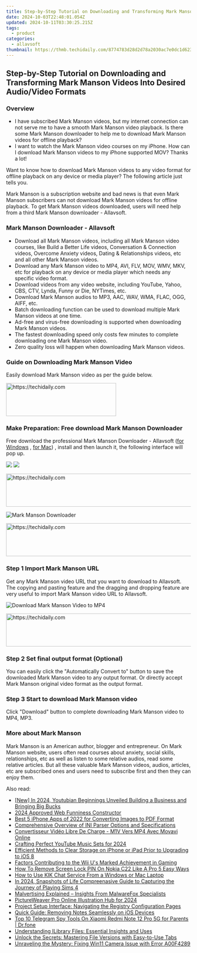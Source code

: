 ```yaml
---
title: Step-by-Step Tutorial on Downloading and Transforming Mark Manson Videos Into Desired Audio/Video Formats
date: 2024-10-03T22:48:01.054Z
updated: 2024-10-11T03:30:25.215Z
tags:
  - product
categories:
  - allavsoft
thumbnail: https://thmb.techidaily.com/8774783d28d2d78a2030ac7e0dc1d6230634beecdba672087a8494366974e451.jpg
---
```


## Step-by-Step Tutorial on Downloading and Transforming Mark Manson Videos Into Desired Audio/Video Formats

### Overview

* I have subscribed Mark Manson videos, but my internet connection can not serve me to have a smooth Mark Manson video playback. Is there some Mark Manson downloader to help me to download Mark Manson videos for offline playback?
* I want to watch the Mark Manson video courses on my iPhone. How can I download Mark Manson videos to my iPhone supported MOV? Thanks a lot!

Want to know how to download Mark Manson videos to any video format for offline playback on any device or media player? The following article just tells you.

Mark Manson is a subscription website and bad news is that even Mark Manson subscribers can not download Mark Manson videos for offline playback. To get Mark Manson videos downloaded, users will need help from a third Mark Manson downloader - Allavsoft.

### Mark Manson Downloader - Allavsoft

* Download all Mark Manson videos, including all Mark Manson video courses, like Build a Better Life videos, Conversation & Connection videos, Overcome Anxiety videos, Dating & Relationships videos, etc and all other Mark Manson videos.
* Download any Mark Manson video to MP4, AVI, FLV, MOV, WMV, MKV, etc for playback on any device or media player which needs any specific video format.
* Download videos from any video website, including YouTube, Yahoo, CBS, CTV, Lynda, Funny or Die, NYTimes, etc.
* Download Mark Manson audios to MP3, AAC, WAV, WMA, FLAC, OGG, AIFF, etc.
* Batch downloading function can be used to download multiple Mark Manson videos at one time.
* Ad-free and virus-free downloading is supported when downloading Mark Manson videos.
* The fastest downloading speed only costs few minutes to complete downloading one Mark Manson video.
* Zero quality loss will happen when downloading Mark Manson videos.

### Guide on Downloading Mark Manson Video

Easily download Mark Manson video as per the guide below.

<!-- affiliate ads begin -->
<a href="https://aligracehair.sjv.io/c/5597632/1925484/19272" target="_top" id="1925484">
  <img src="//a.impactradius-go.com/display-ad/19272-1925484" border="0" alt="https://techidaily.com" width="300" height="90"/>
</a>
<img height="0" width="0" src="https://aligracehair.sjv.io/i/5597632/1925484/19272" style="position:absolute;visibility:hidden;" border="0" />
<!-- affiliate ads end -->

### Make Preparation: Free download Mark Manson Downloader

Free download the professional Mark Manson Downloader - Allavsoft ([for Windows](https://tools.techidaily.com/allavsoft/products/) , [for Mac](https://tools.techidaily.com/allavsoft/products/)) , install and then launch it, the following interface will pop up.

[![](https://www.allavsoft.com/how-to/../images/how-to/free-download-win.jpg)](https://tools.techidaily.com/allavsoft/products/) [![](https://www.allavsoft.com/how-to/../images/how-to/free-download-mac.jpg)](https://tools.techidaily.com/allavsoft/products/)

<!-- affiliate ads begin -->
<a href="https://appsumo.8odi.net/c/5597632/2043855/7443" target="_top" id="2043855">
  <img src="//a.impactradius-go.com/display-ad/7443-2043855" border="0" alt="https://techidaily.com" width="728" height="90"/>
</a>
<img height="0" width="0" src="https://appsumo.8odi.net/i/5597632/2043855/7443" style="position:absolute;visibility:hidden;" border="0" />
<!-- affiliate ads end -->

![Mark Manson Downloader](https://www.allavsoft.com/how-to/../images/allavsoft/screen-shot-600.jpg)

<!-- affiliate ads begin -->
<a href="https://appsumo.8odi.net/c/5597632/2082520/7443" target="_top" id="2082520">
  <img src="//a.impactradius-go.com/display-ad/7443-2082520" border="0" alt="https://techidaily.com" width="728" height="90"/>
</a>
<img height="0" width="0" src="https://appsumo.8odi.net/i/5597632/2082520/7443" style="position:absolute;visibility:hidden;" border="0" />
<!-- affiliate ads end -->

### Step 1 Import Mark Manson URL

Get any Mark Manson video URL that you want to download to Allavsoft. The copying and pasting feature and the dragging and dropping feature are very useful to import Mark Manson video URL to Allavsoft.

![Download Mark Manson Video to MP4](https://www.allavsoft.com/how-to/../images/how-to/download-rtmp-video/download-rtmp-video.jpg)

<!-- affiliate ads begin -->
<a href="https://appsumo.8odi.net/c/5597632/2144289/7443" target="_top" id="2144289">
  <img src="//a.impactradius-go.com/display-ad/7443-2144289" border="0" alt="https://techidaily.com" width="728" height="90"/>
</a>
<img height="0" width="0" src="https://appsumo.8odi.net/i/5597632/2144289/7443" style="position:absolute;visibility:hidden;" border="0" />
<!-- affiliate ads end -->

### Step 2 Set final output format (Optional)

You can easily click the "Automatically Convert to" button to save the downloaded Mark Manson video to any output format. Or directly accept Mark Manson original video format as the output format.

### Step 3 Start to download Mark Manson video

Click "Download" button to complete downloading Mark Manson video to MP4, MP3.

### More about Mark Manson

Mark Manson is an American author, blogger and entrepreneur. On Mark Manson website, users often read courses about anxiety, social skills, relationships, etc as well as listen to some relative audios, read some relative articles. But all these valuable Mark Manson videos, audios, articles, etc are subscribed ones and users need to subscribe first and then they can enjoy them.

<ins class="adsbygoogle"
     style="display:block"
     data-ad-format="autorelaxed"
     data-ad-client="ca-pub-7571918770474297"
     data-ad-slot="1223367746"></ins>

<ins class="adsbygoogle"
     style="display:block"
     data-ad-client="ca-pub-7571918770474297"
     data-ad-slot="8358498916"
     data-ad-format="auto"
     data-full-width-responsive="true"></ins>

<span class="atpl-alsoreadstyle">Also read:</span>
<div><ul>
<li><a href="https://youtube-data.techidaily.com/n-2024-youtubian-beginnings-unveiled-building-a-business-and-bringing-big-bucks/"><u>[New] In 2024, Youtubian Beginnings Unveiled Building a Business and Bringing Big Bucks</u></a></li>
<li><a href="https://fox-access.techidaily.com/2024-approved-web-funniness-constructor/"><u>2024 Approved Web Funniness Constructor</u></a></li>
<li><a href="https://fox-making.techidaily.com/best-5-iphone-apps-of-2022-for-converting-images-to-pdf-format/"><u>Best 5 iPhone Apps of 2022 for Converting Images to PDF Format</u></a></li>
<li><a href="https://fox-making.techidaily.com/comprehensive-overview-of-ini-parser-options-and-specifications/"><u>Comprehensive Overview of INI Parser Options and Specifications</u></a></li>
<li><a href="https://eaxpv-info.techidaily.com/convertisseur-video-libre-de-charge-m1v-vers-mp4-avec-movavi-online/"><u>Convertisseur Vidéo Libre De Charge - M1V Vers MP4 Avec Movavi Online</u></a></li>
<li><a href="https://youtube-clips.techidaily.com/crafting-perfect-youtube-music-sets-for-2024/"><u>Crafting Perfect YouTube Music Sets for 2024</u></a></li>
<li><a href="https://fox-making.techidaily.com/efficient-methods-to-clear-storage-on-iphone-or-ipad-prior-to-upgrading-to-ios-8/"><u>Efficient Methods to Clear Storage on iPhone or iPad Prior to Upgrading to iOS 8</u></a></li>
<li><a href="https://buynow-info.techidaily.com/factors-contributing-to-the-wii-us-marked-achievement-in-gaming/"><u>Factors Contributing to the Wii U's Marked Achievement in Gaming</u></a></li>
<li><a href="https://easy-unlock-android.techidaily.com/how-to-remove-screen-lock-pin-on-nokia-c22-like-a-pro-5-easy-ways-by-drfone-android/"><u>How To Remove Screen Lock PIN On Nokia C22 Like A Pro 5 Easy Ways</u></a></li>
<li><a href="https://fox-making.techidaily.com/how-to-use-kik-chat-service-from-a-windows-or-mac-laptop/"><u>How to Use KIK Chat Service From a Windows or Mac Laptop</u></a></li>
<li><a href="https://digital-screen-recording.techidaily.com/in-2024-snapshots-of-life-compreenasive-guide-to-capturing-the-journey-of-playing-sims-4/"><u>In 2024, Snapshots of Life Compreenasive Guide to Capturing the Journey of Playing Sims 4</u></a></li>
<li><a href="https://fox-making.techidaily.com/malvertising-explained-insights-from-malwarefox-specialists/"><u>Malvertising Explained – Insights From MalwareFox Specialists</u></a></li>
<li><a href="https://article-posts.techidaily.com/pictureweaver-pro-online-illustration-hub-for-2024/"><u>PictureWeaver Pro Online Illustration Hub for 2024</u></a></li>
<li><a href="https://fox-making.techidaily.com/project-setup-interface-navigating-the-registry-configuration-pages/"><u>Project Setup Interface: Navigating the Registry Configuration Pages</u></a></li>
<li><a href="https://fox-making.techidaily.com/quick-guide-removing-notes-seamlessly-on-ios-devices/"><u>Quick Guide: Removing Notes Seamlessly on iOS Devices</u></a></li>
<li><a href="https://android-location-track.techidaily.com/top-10-telegram-spy-tools-on-xiaomi-redmi-note-12-pro-5g-for-parents-drfone-by-drfone-virtual-android/"><u>Top 10 Telegram Spy Tools On Xiaomi Redmi Note 12 Pro 5G for Parents | Dr.fone</u></a></li>
<li><a href="https://fox-making.techidaily.com/understanding-ilibrary-files-essential-insights-and-uses/"><u>Understanding ILibrary Files: Essential Insights and Uses</u></a></li>
<li><a href="https://fox-making.techidaily.com/unlock-the-secrets-mastering-file-versions-with-easy-to-use-tabs/"><u>Unlock the Secrets: Mastering File Versions with Easy-to-Use Tabs</u></a></li>
<li><a href="https://win11-tips.techidaily.com/unraveling-the-mystery-fixing-win11-camera-issue-with-error-a00f4289/"><u>Unraveling the Mystery: Fixing Win11 Camera Issue with Error A00F4289</u></a></li>
</ul></div>


